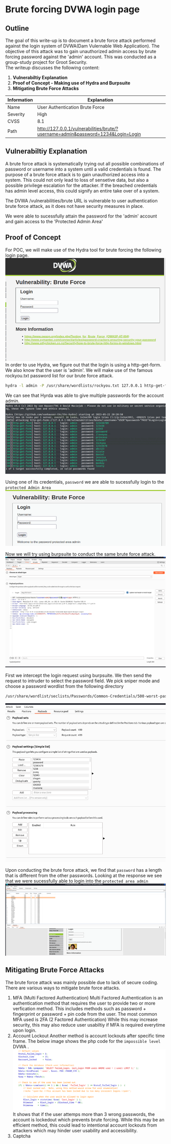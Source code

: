 # Brute forcing DVWA login page


## Outline

The goal of this write-up is to document a brute force attack performed against the login system of DVWA(Dam Vulernable Web Application). The objective of this attack was to gain unauthorized admin access by brute forcing password against the 'admin' account. This was conducted as a group-study project for Groot Security. \
The writeup discusses the following content:

1. **Vulnerabiltiy Explanation**
2. **Proof of Concept - Making use of Hydra and Burpsuite**
3. **Mitigating Brute Force Attacks**

| Information | Explanation                                                                      |
|-------------|----------------------------------------------------------------------------------|
| Name        | User Authentication Brute Force                                                  |
| Severity    | High                                                                             |
| CVSS        | 8.1                                                                              |
| Path        | http://127.0.0.1/vulnerabilities/brute/?username=admin&password=1234&Login=Login |

## Vulnerabiltiy Explanation
A brute force attack is systematically trying out all possible combinations of password or username into a system until a valid credentials is found.
The purpose of a brute force attack is to gain unauthorized access into a system. This could not only lead to loss of sensetive data, but also a possible privilege escalation
for the attacker. If the breached credentials has admin level access, this could signify an entire take over of a system.

The DVWA /vulnerabilities/brute URL is vulnerable to user authentication brute force attack, as it does not have security measures in place.

We were able to sucessfully attain the password for the 'admin' account and gain access to the 'Protected Admin Area' 

## Proof of Concept
For POC, we will make use of the Hydra tool for brute forcing the following login page.
![이미지](/assets/loginpage.png)
In order to use Hydra, we figure out that the login is using a http-get-form. We also know that the user is 'admin'. We will make use of the famous rockyou.txt password list for our
brute force attack.
```bash
hydra -l admin -P /usr/share/wordlists/rockyou.txt 127.0.0.1 http-get-form "/vulnerabilities/brute/:username=^USER^&password=^PASS^&Login=Login:F=Username and/or password incorrect."
``` 
We can see that Hyrda was able to give multiple passwords for the account admin.
![이미지](/assets/sucess.png)

Using one of its credentials, `password` we are able to sucessfully login to the `protected Admin Area`
![이미지](/assets/logedin.png)

Now we will try using burpsuite to conduct the same brute force attack.
![이미지](/assets/burp.png)

First we intercept the login request using burpsuite. We then send the request to intruder to select the password field. We pick sniper mode and choose a password wordlist
from the following directory
```bash
/usr/share/wordlist/seclists/Passwords/Common-Credentials/500-worst-password.txt
```
![이미지](/assets/payload.png)

Upon conducting the brute force attack, we find that `password` has a length that is different from the other passwords. Looking at the response we see that we were sucessfully
able to login  into the `protected area admin` 
![이미지](/assets/result.png)

## Mitigating Brute Force Attacks
The brute force attack was mainly possible due to lack of secure coding. 
There are various ways to mitigate brute force attacks.
1. MFA (Multi Factored Authentication)
Multi Factored Authentication is an authentication method that requires the user to provide two or more verfication method. 
This includes methods such as password + fingerprint or password + pin code from the user. The most common MFA used is 2FA (2 Factored Authentication)
While this may increase security, this may also reduce user usabiltiy if MFA is required everytime upon login.
2. Account Lockout
Another method is account lockouts after specific time frame. The below image shows the php code for the `impossible level` DVWA .
![이미지](/assets/lockout.png)
It shows that if the user attemps more than 3 wrong passwords, the account is lockedout which prevents brute forcing.
While this may be an efficient method, this could lead to intentional account lockouts from attackers which may hinder user usability and accessibility.
3. Captcha 